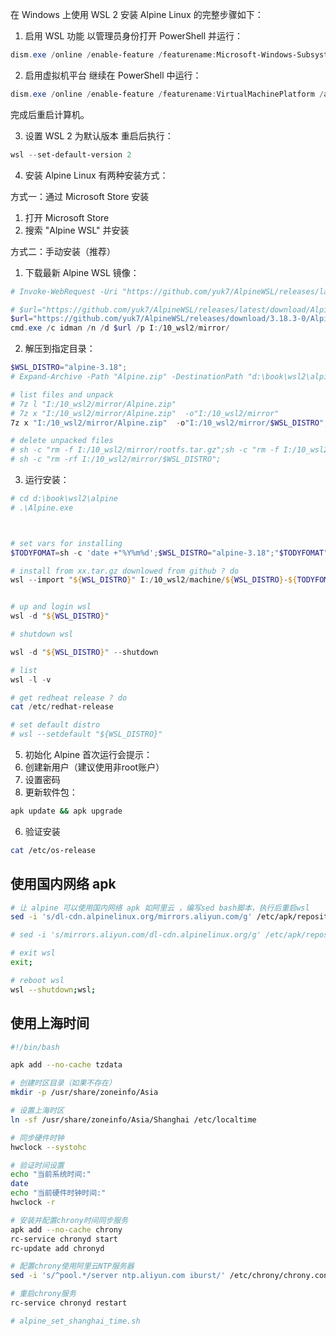 在 Windows 上使用 WSL 2 安装 Alpine Linux 的完整步骤如下：

 1. 启用 WSL 功能
以管理员身份打开 PowerShell 并运行：
```powershell
dism.exe /online /enable-feature /featurename:Microsoft-Windows-Subsystem-Linux /all /norestart
```

 2. 启用虚拟机平台
继续在 PowerShell 中运行：
```powershell
dism.exe /online /enable-feature /featurename:VirtualMachinePlatform /all /norestart
```
完成后重启计算机。

 3. 设置 WSL 2 为默认版本
重启后执行：
```powershell
wsl --set-default-version 2
```

 4. 安装 Alpine Linux
有两种安装方式：

 方式一：通过 Microsoft Store 安装
1. 打开 Microsoft Store
2. 搜索 "Alpine WSL" 并安装

 方式二：手动安装（推荐）
1. 下载最新 Alpine WSL 镜像：
```powershell
# Invoke-WebRequest -Uri "https://github.com/yuk7/AlpineWSL/releases/latest/download/Alpine.zip" -OutFile "Alpine.zip"

# $url="https://github.com/yuk7/AlpineWSL/releases/latest/download/Alpine.zip"
$url="https://github.com/yuk7/AlpineWSL/releases/download/3.18.3-0/Alpine.zip"
cmd.exe /c idman /n /d $url /p I:/10_wsl2/mirror/

```
2. 解压到指定目录：
```powershell
$WSL_DISTRO="alpine-3.18";
# Expand-Archive -Path "Alpine.zip" -DestinationPath "d:\book\wsl2\alpine"

# list files and unpack
# 7z l "I:/10_wsl2/mirror/Alpine.zip"
# 7z x "I:/10_wsl2/mirror/Alpine.zip"  -o"I:/10_wsl2/mirror"
7z x "I:/10_wsl2/mirror/Alpine.zip"  -o"I:/10_wsl2/mirror/$WSL_DISTRO";

# delete unpacked files
# sh -c "rm -f I:/10_wsl2/mirror/rootfs.tar.gz";sh -c "rm -f I:/10_wsl2/mirror/Alpine.exe";
# sh -c "rm -rf I:/10_wsl2/mirror/$WSL_DISTRO";


```
3. 运行安装：
```powershell
# cd d:\book\wsl2\alpine
# .\Alpine.exe



# set vars for installing
$TODYFOMAT=sh -c 'date +"%Y%m%d';$WSL_DISTRO="alpine-3.18";"$TODYFOMAT";"$WSL_DISTRO";

# install from xx.tar.gz downlowed from github ? do
wsl --import "${WSL_DISTRO}" I:/10_wsl2/machine/${WSL_DISTRO}-${TODYFOMAT} I:/10_wsl2/mirror/${WSL_DISTRO}/rootfs.tar.gz --version 2


# up and login wsl
wsl -d "${WSL_DISTRO}"

# shutdown wsl

wsl -d "${WSL_DISTRO}" --shutdown

# list
wsl -l -v

# get redheat release ? do
cat /etc/redhat-release

# set default distro
# wsl --setdefault "${WSL_DISTRO}"

```

 5. 初始化 Alpine
首次运行会提示：
1. 创建新用户（建议使用非root账户）
2. 设置密码
3. 更新软件包：
```bash
apk update && apk upgrade
```

 6. 验证安装
```bash
cat /etc/os-release
```


## 使用国内网络 apk
```bash
# 让 alpine 可以使用国内网络 apk 如阿里云 ，编写sed bash脚本，执行后重启wsl
sed -i 's/dl-cdn.alpinelinux.org/mirrors.aliyun.com/g' /etc/apk/repositories

# sed -i 's/mirrors.aliyun.com/dl-cdn.alpinelinux.org/g' /etc/apk/repositories

# exit wsl
exit;

# reboot wsl
wsl --shutdown;wsl;

```

## 使用上海时间
```bash
#!/bin/bash

apk add --no-cache tzdata

# 创建时区目录（如果不存在）
mkdir -p /usr/share/zoneinfo/Asia

# 设置上海时区
ln -sf /usr/share/zoneinfo/Asia/Shanghai /etc/localtime

# 同步硬件时钟
hwclock --systohc

# 验证时间设置
echo "当前系统时间:"
date
echo "当前硬件时钟时间:"
hwclock -r

# 安装并配置chrony时间同步服务
apk add --no-cache chrony
rc-service chronyd start
rc-update add chronyd

# 配置chrony使用阿里云NTP服务器
sed -i 's/^pool.*/server ntp.aliyun.com iburst/' /etc/chrony/chrony.conf

# 重启chrony服务
rc-service chronyd restart

# alpine_set_shanghai_time.sh
```